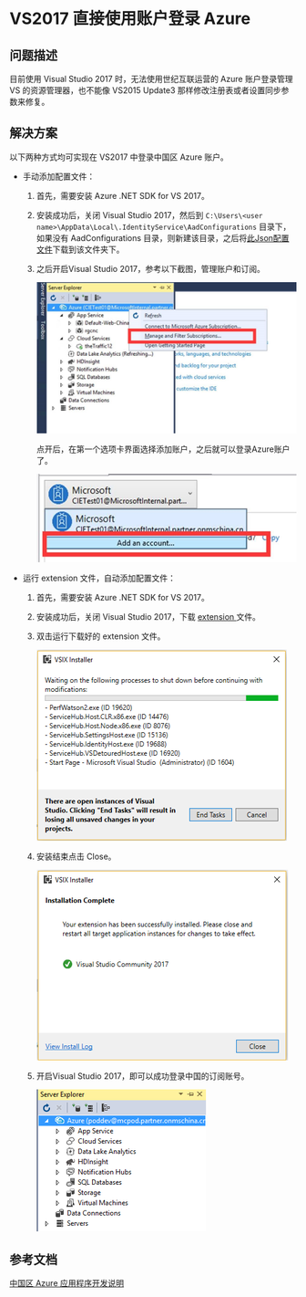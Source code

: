 <properties
    pageTitle="VS2017 直接使用账户登录 Azure"
    description="VS2017 直接使用账户登录 Azure"
    service=""
    resource=""
    authors="Chen Rui"
    displayOrder=""
    selfHelpType=""
    supportTopicIds=""
    productPesIds=""
    resourceTags="PowerShell, VS2017"
    cloudEnvironments="MoonCake" />
<tags
    ms.service="na-aog"
    ms.date=""
    wacn.date="05/18/2017" />
# VS2017 直接使用账户登录 Azure

## **问题描述**

目前使用 Visual Studio 2017 时，无法使用世纪互联运营的 Azure 账户登录管理 VS 的资源管理器，也不能像 VS2015 Update3 那样修改注册表或者设置同步参数来修复。

## **解决方案**

以下两种方式均可实现在 VS2017 中登录中国区 Azure 账户。

- 手动添加配置文件：

    1. 首先，需要安装 Azure .NET SDK for VS 2017。

    2. 安装成功后，关闭 Visual Studio 2017，然后到 `C:\Users\<user name>\AppData\Local\.IdentityService\AadConfigurations` 目录下，如果没有 AadConfigurations 目录，则新建该目录，之后将<a href="./media/aog-portal-management-qa-vs2017-login/AadProvider.Configuration.json" download target="_blank">此Json配置文件</a>下载到该文件夹下。

    3. 之后开启Visual Studio 2017，参考以下截图，管理账户和订阅。

        ![manage-subscriptions](./media/aog-portal-management-qa-vs2017-login/manage-subscriptions.jpg)

        点开后，在第一个选项卡界面选择添加账户，之后就可以登录Azure账户了。

        ![add-account](./media/aog-portal-management-qa-vs2017-login/add-account.jpg)

- 运行 extension 文件，自动添加配置文件：

    1. 首先，需要安装 Azure .NET SDK for VS 2017。

    2. 安装成功后，关闭 Visual Studio 2017，下载 <a href="./media/aog-portal-management-qa-vs2017-login/AzureEnvironmentSelector.vsix" download target="_blank"> extension </a>文件。

    3. 双击运行下载好的 extension 文件。

        ![Capture](./media/aog-portal-management-qa-vs2017-login/Capture.png)

    4. 安装结束点击 Close。

        ![Capture1](./media/aog-portal-management-qa-vs2017-login/Capture1.png)

    5. 开启Visual Studio 2017，即可以成功登录中国的订阅账号。

        ![Capture2](./media/aog-portal-management-qa-vs2017-login/Capture2.png)

## **参考文档**

[中国区 Azure 应用程序开发说明](/documentation/articles/developerdifferences/)
